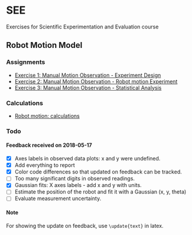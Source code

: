 # SEE
Exercises for Scientific Experimentation and Evaluation course

## Robot Motion Model

### Assignments
+ [Exercise 1: Manual Motion Observation - Experiment Design](robot_motion_model/hw1.tex)
+ [Exercise 2: Manual Motion Observation - Robot motion Experiment](robot_motion_model/hw2.tex)
+ [Exercise 3: Manual Motion Observation - Statistical Analysis](robot_motion_model/hw3.tex)

### Calculations
+ [Robot motion: calculations](robot_motion_model/SEEHomework_AbhishekPadalkar_MaxMensing_PranjalDhole_robot_motion_model.ipynb)


### Todo
#### Feedback received on 2018-05-17
- [x] Axes labels in observed data plots: x and y were undefined.
- [x] Add everything to report
- [x] Color code differences so that updated on feedback can be tracked.
- [ ] Too many significant digits in observed readings.
- [x] Gaussian fits: X axes labels - add x and y with units.
- [ ] Estimate the position of the robot and fit it with a Gaussian (x, y, theta)
- [ ] Evaluate measurement uncertainty.

#### Note
For showing the update on feedback, use ``\update{text}`` in latex.
